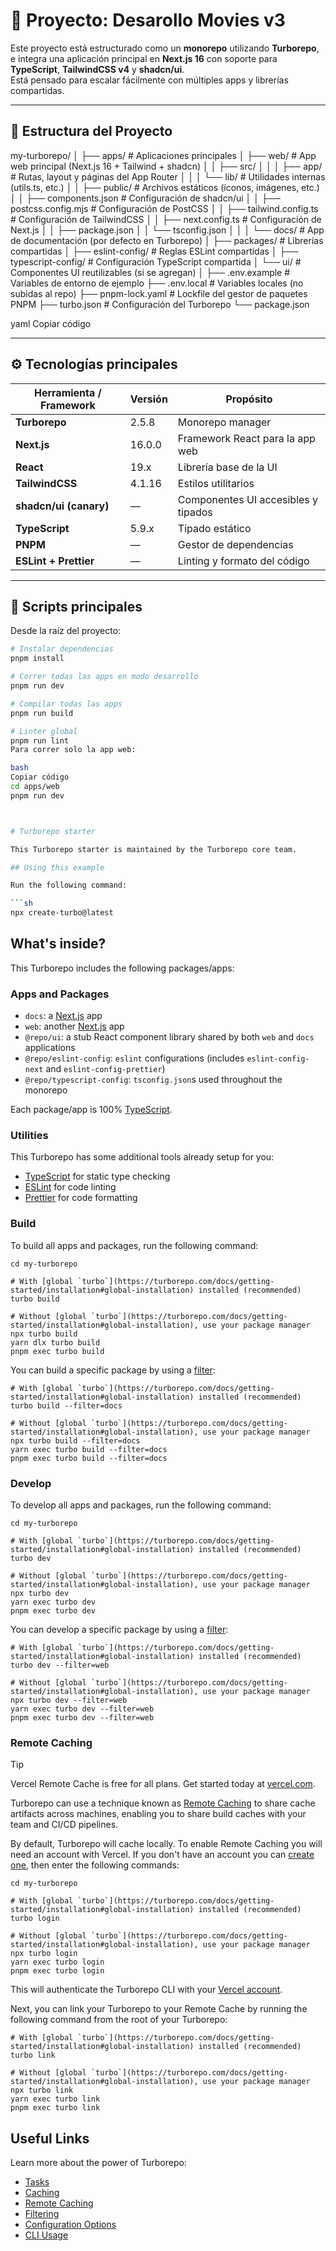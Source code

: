 # 🧩 Proyecto: Desarollo Movies v3

Este proyecto está estructurado como un **monorepo** utilizando **Turborepo**, e integra una aplicación principal en **Next.js 16** con soporte para **TypeScript**, **TailwindCSS v4** y **shadcn/ui**.  
Está pensado para escalar fácilmente con múltiples apps y librerías compartidas.

---

## 📁 Estructura del Proyecto

my-turborepo/
│
├── apps/ # Aplicaciones principales
│ ├── web/ # App web principal (Next.js 16 + Tailwind + shadcn)
│ │ ├── src/
│ │ │ ├── app/ # Rutas, layout y páginas del App Router
│ │ │ └── lib/ # Utilidades internas (utils.ts, etc.)
│ │ ├── public/ # Archivos estáticos (íconos, imágenes, etc.)
│ │ ├── components.json # Configuración de shadcn/ui
│ │ ├── postcss.config.mjs # Configuración de PostCSS
│ │ ├── tailwind.config.ts # Configuración de TailwindCSS
│ │ ├── next.config.ts # Configuración de Next.js
│ │ ├── package.json
│ │ └── tsconfig.json
│ │
│ └── docs/ # App de documentación (por defecto en Turborepo)
│
├── packages/ # Librerías compartidas
│ ├── eslint-config/ # Reglas ESLint compartidas
│ ├── typescript-config/ # Configuración TypeScript compartida
│ └── ui/ # Componentes UI reutilizables (si se agregan)
│
├── .env.example # Variables de entorno de ejemplo
├── .env.local # Variables locales (no subidas al repo)
├── pnpm-lock.yaml # Lockfile del gestor de paquetes PNPM
├── turbo.json # Configuración del Turborepo
└── package.json

yaml
Copiar código

---

## ⚙️ Tecnologías principales

| Herramienta / Framework | Versión | Propósito |
|--------------------------|----------|------------|
| **Turborepo** | 2.5.8 | Monorepo manager |
| **Next.js** | 16.0.0 | Framework React para la app web |
| **React** | 19.x | Librería base de la UI |
| **TailwindCSS** | 4.1.16 | Estilos utilitarios |
| **shadcn/ui (canary)** | — | Componentes UI accesibles y tipados |
| **TypeScript** | 5.9.x | Tipado estático |
| **PNPM** | — | Gestor de dependencias |
| **ESLint + Prettier** | — | Linting y formato del código |

---

## 🚀 Scripts principales

Desde la raíz del proyecto:

```bash
# Instalar dependencias
pnpm install

# Correr todas las apps en modo desarrollo
pnpm run dev

# Compilar todas las apps
pnpm run build

# Linter global
pnpm run lint
Para correr solo la app web:

bash
Copiar código
cd apps/web
pnpm run dev



# Turborepo starter

This Turborepo starter is maintained by the Turborepo core team.

## Using this example

Run the following command:

```sh
npx create-turbo@latest
```

## What's inside?

This Turborepo includes the following packages/apps:

### Apps and Packages

- `docs`: a [Next.js](https://nextjs.org/) app
- `web`: another [Next.js](https://nextjs.org/) app
- `@repo/ui`: a stub React component library shared by both `web` and `docs` applications
- `@repo/eslint-config`: `eslint` configurations (includes `eslint-config-next` and `eslint-config-prettier`)
- `@repo/typescript-config`: `tsconfig.json`s used throughout the monorepo

Each package/app is 100% [TypeScript](https://www.typescriptlang.org/).

### Utilities

This Turborepo has some additional tools already setup for you:

- [TypeScript](https://www.typescriptlang.org/) for static type checking
- [ESLint](https://eslint.org/) for code linting
- [Prettier](https://prettier.io) for code formatting

### Build

To build all apps and packages, run the following command:

```
cd my-turborepo

# With [global `turbo`](https://turborepo.com/docs/getting-started/installation#global-installation) installed (recommended)
turbo build

# Without [global `turbo`](https://turborepo.com/docs/getting-started/installation#global-installation), use your package manager
npx turbo build
yarn dlx turbo build
pnpm exec turbo build
```

You can build a specific package by using a [filter](https://turborepo.com/docs/crafting-your-repository/running-tasks#using-filters):

```
# With [global `turbo`](https://turborepo.com/docs/getting-started/installation#global-installation) installed (recommended)
turbo build --filter=docs

# Without [global `turbo`](https://turborepo.com/docs/getting-started/installation#global-installation), use your package manager
npx turbo build --filter=docs
yarn exec turbo build --filter=docs
pnpm exec turbo build --filter=docs
```

### Develop

To develop all apps and packages, run the following command:

```
cd my-turborepo

# With [global `turbo`](https://turborepo.com/docs/getting-started/installation#global-installation) installed (recommended)
turbo dev

# Without [global `turbo`](https://turborepo.com/docs/getting-started/installation#global-installation), use your package manager
npx turbo dev
yarn exec turbo dev
pnpm exec turbo dev
```

You can develop a specific package by using a [filter](https://turborepo.com/docs/crafting-your-repository/running-tasks#using-filters):

```
# With [global `turbo`](https://turborepo.com/docs/getting-started/installation#global-installation) installed (recommended)
turbo dev --filter=web

# Without [global `turbo`](https://turborepo.com/docs/getting-started/installation#global-installation), use your package manager
npx turbo dev --filter=web
yarn exec turbo dev --filter=web
pnpm exec turbo dev --filter=web
```

### Remote Caching

> [!TIP]
> Vercel Remote Cache is free for all plans. Get started today at [vercel.com](https://vercel.com/signup?/signup?utm_source=remote-cache-sdk&utm_campaign=free_remote_cache).

Turborepo can use a technique known as [Remote Caching](https://turborepo.com/docs/core-concepts/remote-caching) to share cache artifacts across machines, enabling you to share build caches with your team and CI/CD pipelines.

By default, Turborepo will cache locally. To enable Remote Caching you will need an account with Vercel. If you don't have an account you can [create one](https://vercel.com/signup?utm_source=turborepo-examples), then enter the following commands:

```
cd my-turborepo

# With [global `turbo`](https://turborepo.com/docs/getting-started/installation#global-installation) installed (recommended)
turbo login

# Without [global `turbo`](https://turborepo.com/docs/getting-started/installation#global-installation), use your package manager
npx turbo login
yarn exec turbo login
pnpm exec turbo login
```

This will authenticate the Turborepo CLI with your [Vercel account](https://vercel.com/docs/concepts/personal-accounts/overview).

Next, you can link your Turborepo to your Remote Cache by running the following command from the root of your Turborepo:

```
# With [global `turbo`](https://turborepo.com/docs/getting-started/installation#global-installation) installed (recommended)
turbo link

# Without [global `turbo`](https://turborepo.com/docs/getting-started/installation#global-installation), use your package manager
npx turbo link
yarn exec turbo link
pnpm exec turbo link
```

## Useful Links

Learn more about the power of Turborepo:

- [Tasks](https://turborepo.com/docs/crafting-your-repository/running-tasks)
- [Caching](https://turborepo.com/docs/crafting-your-repository/caching)
- [Remote Caching](https://turborepo.com/docs/core-concepts/remote-caching)
- [Filtering](https://turborepo.com/docs/crafting-your-repository/running-tasks#using-filters)
- [Configuration Options](https://turborepo.com/docs/reference/configuration)
- [CLI Usage](https://turborepo.com/docs/reference/command-line-reference)
